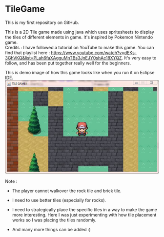 # TileGame
This is my first repository on GitHub. 

This is a 2D Tile game made using java which uses spritesheets to display the tiles of different elements in game. 
It's inspired by Pokemon Nintendo game.<br>
Credits : I have followed a tutorial on YouTube to make this game. You can find that playlist here : https://www.youtube.com/watch?v=dEKs-3GhVKQ&list=PLah6faXAgguMnTBs3JnEJY0shAc18XYQZ. It's very easy to follow, and has been put together really well for the beginners.

This is demo image of how this game looks like when you run it on Eclipse IDE.
<img src="./Java_game_1.JPG">

Note :<br> 
- The player cannot walkover the rock tile and brick tile.

- I need to use better tiles (especially for rocks).

- I need to strategically place the specific tiles in a way to make the game more interesting. Here I was just experimenting with how tile placement works so I was placing the tiles randomly.

- And many more things can be added :)
